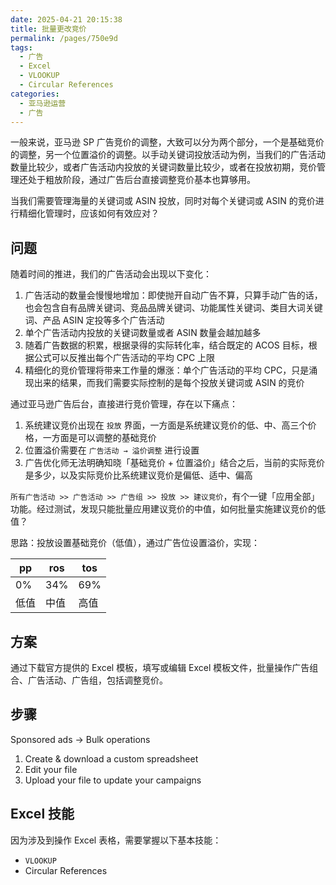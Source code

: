 ```yaml
---
date: 2025-04-21 20:15:38
title: 批量更改竞价
permalink: /pages/750e9d
tags:
  - 广告
  - Excel
  - VLOOKUP
  - Circular References
categories:
  - 亚马逊运营
  - 广告
---
```


一般来说，亚马逊 SP 广告竞价的调整，大致可以分为两个部分，一个是基础竞价的调整，另一个位置溢价的调整。以手动关键词投放活动为例，当我们的广告活动数量比较少，或者广告活动内投放的关键词数量比较少，或者在投放初期，竞价管理还处于粗放阶段，通过广告后台直接调整竞价基本也算够用。

当我们需要管理海量的关键词或 ASIN 投放，同时对每个关键词或 ASIN 的竞价进行精细化管理时，应该如何有效应对？

<!-- more -->

## 问题

随着时间的推进，我们的广告活动会出现以下变化：

1. 广告活动的数量会慢慢地增加：即使抛开自动广告不算，只算手动广告的话，也会包含自有品牌关键词、竞品品牌关键词、功能属性关键词、类目大词关键词、产品 ASIN 定投等多个广告活动
2. 单个广告活动内投放的关键词数量或者 ASIN 数量会越加越多
3. 随着广告数据的积累，根据录得的实际转化率，结合既定的 ACOS 目标，根据公式可以反推出每个广告活动的平均 CPC 上限
4. 精细化的竞价管理将带来工作量的爆涨：单个广告活动的平均 CPC，只是涌现出来的结果，而我们需要实际控制的是每个投放关键词或 ASIN 的竞价

通过亚马逊广告后台，直接进行竞价管理，存在以下痛点：

1. 系统建议竞价出现在 `投放` 界面，一方面是系统建议竞价的低、中、高三个价格，一方面是可以调整的基础竞价
2. 位置溢价需要在 `广告活动 → 溢价调整` 进行设置
3. 广告优化师无法明确知晓「基础竞价 + 位置溢价」结合之后，当前的实际竞价是多少，以及实际竞价比系统建议竞价是偏低、适中、偏高

`所有广告活动 >> 广告活动 >> 广告组 >> 投放 >> 建议竞价`，有个一键「应用全部」功能。经过测试，发现只能批量应用建议竞价的中值，如何批量实施建议竞价的低值？

思路：投放设置基础竞价（低值），通过广告位设置溢价，实现：

| pp   | ros  | tos  |
| ---- | ---- | ---- |
| 0%   | 34%  | 69%  |
| 低值 | 中值 | 高值 |

## 方案

通过下载官方提供的 Excel 模板，填写或编辑 Excel 模板文件，批量操作广告组合、广告活动、广告组，包括调整竞价。

## 步骤

Sponsored ads → Bulk operations

1. Create & download a custom spreadsheet
2. Edit your file
3. Upload your file to update your campaigns

## Excel 技能

因为涉及到操作 Excel 表格，需要掌握以下基本技能：

- `VLOOKUP`
- Circular References
